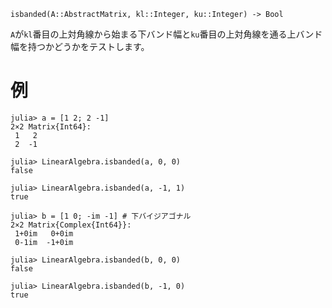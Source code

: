 ```
isbanded(A::AbstractMatrix, kl::Integer, ku::Integer) -> Bool
```

`A`が`kl`番目の上対角線から始まる下バンド幅と`ku`番目の上対角線を通る上バンド幅を持つかどうかをテストします。

# 例

```jldoctest
julia> a = [1 2; 2 -1]
2×2 Matrix{Int64}:
 1   2
 2  -1

julia> LinearAlgebra.isbanded(a, 0, 0)
false

julia> LinearAlgebra.isbanded(a, -1, 1)
true

julia> b = [1 0; -im -1] # 下バイジアゴナル
2×2 Matrix{Complex{Int64}}:
 1+0im   0+0im
 0-1im  -1+0im

julia> LinearAlgebra.isbanded(b, 0, 0)
false

julia> LinearAlgebra.isbanded(b, -1, 0)
true
```
